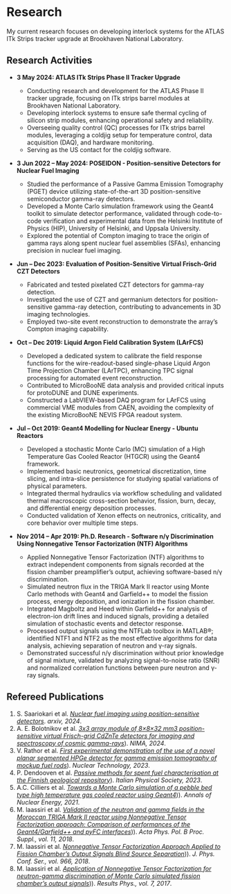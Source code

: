 # Research
My current research focuses on developing interlock systems for the ATLAS ITk Strips tracker upgrade at Brookhaven National Laboratory.

## Research Activities

- **3 May 2024: ATLAS ITk Strips Phase II Tracker Upgrade**  
  - Conducting research and development for the ATLAS Phase II tracker upgrade, focusing on ITk strips barrel modules at Brookhaven National Laboratory.  
  - Developing interlock systems to ensure safe thermal cycling of silicon strip modules, enhancing operational safety and reliability.  
  - Overseeing quality control (QC) processes for ITk strips barrel modules, leveraging a coldjig setup for temperature control, data acquisition (DAQ), and hardware monitoring.  
  - Serving as the US contact for the coldjig software.

- **3 Jun 2022 – May 2024: POSEIDON - Position-sensitive Detectors for Nuclear Fuel Imaging**  
  - Studied the performance of a Passive Gamma Emission Tomography (PGET) device utilizing state-of-the-art 3D position-sensitive semiconductor gamma-ray detectors.  
  - Developed a Monte Carlo simulation framework using the Geant4 toolkit to simulate detector performance, validated through code-to-code verification and experimental data from the Helsinki Institute of Physics (HIP), University of Helsinki, and Uppsala University.  
  - Explored the potential of Compton imaging to trace the origin of gamma rays along spent nuclear fuel assemblies (SFAs), enhancing precision in nuclear fuel imaging.

- **Jun – Dec 2023: Evaluation of Position-Sensitive Virtual Frisch-Grid CZT Detectors**  
  - Fabricated and tested pixelated CZT detectors for gamma-ray detection.  
  - Investigated the use of CZT and germanium detectors for position-sensitive gamma-ray detection, contributing to advancements in 3D imaging technologies.  
  - Employed two-site event reconstruction to demonstrate the array’s Compton imaging capability.

- **Oct – Dec 2019: Liquid Argon Field Calibration System (LArFCS)**  
  - Developed a dedicated system to calibrate the field response functions for the wire-readout-based single-phase Liquid Argon Time Projection Chamber (LArTPC), enhancing TPC signal processing for automated event reconstruction.  
  - Contributed to MicroBooNE data analysis and provided critical inputs for protoDUNE and DUNE experiments.  
  - Constructed a LabVIEW-based DAQ program for LArFCS using commercial VME modules from CAEN, avoiding the complexity of the existing MicroBooNE NEVIS FPGA readout system.

- **Jul – Oct 2019: Geant4 Modelling for Nuclear Energy - Ubuntu Reactors**  
  - Developed a stochastic Monte Carlo (MC) simulation of a High Temperature Gas Cooled Reactor (HTGCR) using the Geant4 framework.  
  - Implemented basic neutronics, geometrical discretization, time slicing, and intra-slice persistence for studying spatial variations of physical parameters.  
  - Integrated thermal hydraulics via workflow scheduling and validated thermal macroscopic cross-section behavior, fission, burn, decay, and differential energy deposition processes.  
  - Conducted validation of Xenon effects on neutronics, criticality, and core behavior over multiple time steps.

- **Nov 2014 – Apr 2019: Ph.D. Research - Software n/γ Discrimination Using Nonnegative Tensor Factorization (NTF) Algorithms**  
  - Applied Nonnegative Tensor Factorization (NTF) algorithms to extract independent components from signals recorded at the fission chamber preamplifier’s output, achieving software-based n/γ discrimination.  
  - Simulated neutron flux in the TRIGA Mark II reactor using Monte Carlo methods with Geant4 and Garfield++ to model the fission process, energy deposition, and ionization in the fission chamber.  
  - Integrated Magboltz and Heed within Garfield++ for analysis of electron-ion drift lines and induced signals, providing a detailed simulation of stochastic events and detector response.  
  - Processed output signals using the NTFLab toolbox in MATLAB®; identified NTF1 and NTF2 as the most effective algorithms for data analysis, achieving separation of neutron and γ-ray signals.  
  - Demonstrated successful n/γ discrimination without prior knowledge of signal mixture, validated by analyzing signal-to-noise ratio (SNR) and normalized correlation functions between pure neutron and γ-ray signals.

## Refereed Publications
1. S. Saariokari et al. [*Nuclear fuel imaging using position-sensitive detectors*](https://doi.org/10.1093/mnras/stac1234](https://arxiv.org/abs/2409.20214)). *arxiv, 2024*.
2. A. E. Bolotnikov et al. [*3x3 array module of 8×8×32 mm3 position-sensitive virtual Frisch-grid CdZnTe detectors for imaging and spectroscopy of cosmic gamma-rays*](https://www.sciencedirect.com/science/article/abs/pii/S0168900224002547)). *NIMA, 2024*.
3. V. Rathor et al. [*First experimental demonstration of the use of a novel planar segmented HPGe detector for gamma emission tomography of mockup fuel rods*](https://www.tandfonline.com/doi/full/10.1080/00295450.2023.2236882)). *Nuclear Technology, 2023*.
4. P. Dendooven et al. [*Passive methods for spent fuel characterisation at the Finnish geological repository*]([https://www.tandfonline.com/doi/full/10.1080/00295450.2023.2236882](https://www.sif.it/riviste/sif/ncc/econtents/2023/046/02/article/19))). *Italian Physical Society, 2023*.
5. A.C. Cilliers et al. [*Towards a Monte Carlo simulation of a pebble bed type high temperature gas cooled reactor using Geant4*](https://doi.org/10.1016/j.anucene.2021.108868))). *Annals of Nuclear Energy, 2021*.
6. M. laassiri et al. [*Validation of the neutron and gamma fields in the Moroccan TRIGA Mark II reactor using Nonnegative Tensor Factorization approach: Comparison of performances of the Geant4/Garfield++ and pyFC interfaces*](https://www.actaphys.uj.edu.pl/index_n.php?I=S&V=11&N=1#73))). *Acta Phys. Pol. B Proc. Suppl., vol. 11, 2018*.
7. M. laassiri et al. [*Nonnegative Tensor Factorization Approach Applied to Fission Chamber’s Output Signals Blind Source Separation*](https://doi.org/10.1088/1742-6596/966/1/012063))). *J. Phys. Conf. Ser., vol. 966, 2018*.
8. M. laassiri et al. [*Application of Nonnegative Tensor Factorization for neutron-gamma discrimination of Monte Carlo simulated fission chamber’s output signals*](https://doi.org/10.1016/j.rinp.2017.04.009))). *Results Phys., vol. 7, 2017*.


    




